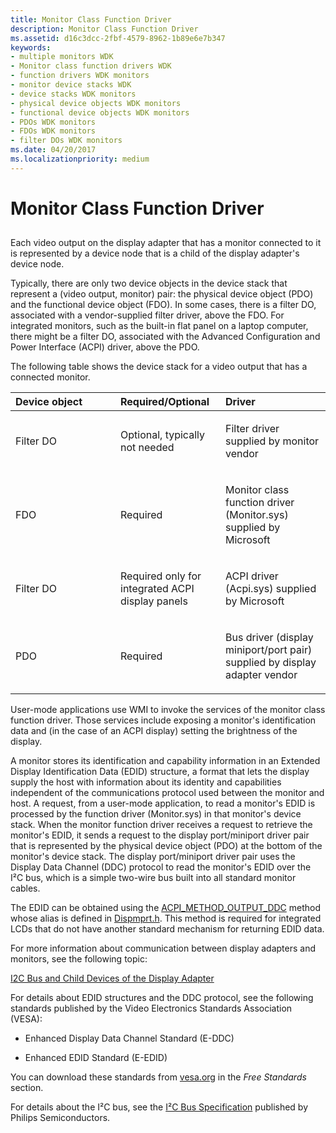 ```yaml
---
title: Monitor Class Function Driver
description: Monitor Class Function Driver
ms.assetid: d16c3dcc-2fbf-4579-8962-1b89e6e7b347
keywords:
- multiple monitors WDK
- Monitor class function drivers WDK
- function drivers WDK monitors
- monitor device stacks WDK
- device stacks WDK monitors
- physical device objects WDK monitors
- functional device objects WDK monitors
- PDOs WDK monitors
- FDOs WDK monitors
- filter DOs WDK monitors
ms.date: 04/20/2017
ms.localizationpriority: medium
---
```


# Monitor Class Function Driver


## <span id="ddk_monitor_class_function_driver_gg"></span><span id="DDK_MONITOR_CLASS_FUNCTION_DRIVER_GG"></span>


Each video output on the display adapter that has a monitor connected to it is represented by a device node that is a child of the display adapter's device node.

Typically, there are only two device objects in the device stack that represent a (video output, monitor) pair: the physical device object (PDO) and the functional device object (FDO). In some cases, there is a filter DO, associated with a vendor-supplied filter driver, above the FDO. For integrated monitors, such as the built-in flat panel on a laptop computer, there might be a filter DO, associated with the Advanced Configuration and Power Interface (ACPI) driver, above the PDO.

The following table shows the device stack for a video output that has a connected monitor.

<table>
<colgroup>
<col width="33%" />
<col width="33%" />
<col width="33%" />
</colgroup>
<thead>
<tr class="header">
<th align="left">Device object</th>
<th align="left">Required/Optional</th>
<th align="left">Driver</th>
</tr>
</thead>
<tbody>
<tr class="odd">
<td align="left"><p>Filter DO</p></td>
<td align="left"><p>Optional, typically not needed</p></td>
<td align="left"><p>Filter driver supplied by monitor vendor</p></td>
</tr>
<tr class="even">
<td align="left"><p>FDO</p></td>
<td align="left"><p>Required</p></td>
<td align="left"><p>Monitor class function driver (Monitor.sys) supplied by Microsoft</p></td>
</tr>
<tr class="odd">
<td align="left"><p>Filter DO</p></td>
<td align="left"><p>Required only for integrated ACPI display panels</p></td>
<td align="left"><p>ACPI driver (Acpi.sys) supplied by Microsoft</p></td>
</tr>
<tr class="even">
<td align="left"><p>PDO</p></td>
<td align="left"><p>Required</p></td>
<td align="left"><p>Bus driver (display miniport/port pair) supplied by display adapter vendor</p></td>
</tr>
</tbody>
</table>

 

User-mode applications use WMI to invoke the services of the monitor class function driver. Those services include exposing a monitor's identification data and (in the case of an ACPI display) setting the brightness of the display.

A monitor stores its identification and capability information in an Extended Display Identification Data (EDID) structure, a format that lets the display supply the host with information about its identity and capabilities independent of the communications protocol used between the monitor and host. A request, from a user-mode application, to read a monitor's EDID is processed by the function driver (Monitor.sys) in that monitor's device stack. When the monitor function driver receives a request to retrieve the monitor's EDID, it sends a request to the display port/miniport driver pair that is represented by the physical device object (PDO) at the bottom of the monitor's device stack. The display port/miniport driver pair uses the Display Data Channel (DDC) protocol to read the monitor's EDID over the I²C bus, which is a simple two-wire bus built into all standard monitor cables.

The EDID can be obtained using the [ACPI_METHOD_OUTPUT_DDC](https://docs.microsoft.com/windows-hardware/drivers/bringup/other-acpi-namespace-objects) method whose alias is defined in [Dispmprt.h](https://docs.microsoft.com/windows-hardware/drivers/ddi/dispmprt/). This method is required for integrated LCDs that do not have another standard mechanism for returning EDID data.

For more information about communication between display adapters and monitors, see the following topic:

[I2C Bus and Child Devices of the Display Adapter](i2c-bus-and-child-devices-of-the-display-adapter.md)

For details about EDID structures and the DDC protocol, see the following standards published by the Video Electronics Standards Association (VESA):

-   Enhanced Display Data Channel Standard (E-DDC)

-   Enhanced EDID Standard (E-EDID)

You can download these standards from [vesa.org](https://vesa.org/vesa-standards/) in the *Free Standards* section.

For details about the I²C bus, see the [I²C Bus Specification](https://www.i2c-bus.org/specification/) published by Philips Semiconductors.

 

 





